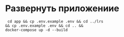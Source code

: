 # Развернуть приложениие 
<code> cd app && cp .env.example .env && cd ../lrs && cp .env.example .env && cd .. && docker-compose up -d --build </code>
